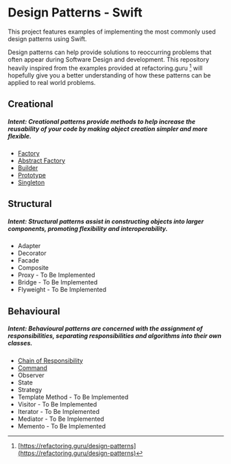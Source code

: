 
# Design Patterns - Swift

This project features examples of implementing the most commonly used design patterns using Swift. 

Design patterns can help provide solutions to reoccurring problems that often appear during Software Design and development. This repository heavily inspired from the examples provided at refactoring.guru [^1] will hopefully give you a better understanding of how these patterns can be applied to real world problems. 

[^1]:  [https://refactoring.guru/design-patterns](https://refactoring.guru/design-patterns)

## Creational
#####  Intent: Creational patterns provide methods to help increase the reusability of your code by making object creation simpler and more flexible.

 - [Factory](https://github.com/charlesmolyneux/DesignPatterns-Swift/blob/master/Documentation/Factory.md)
- [Abstract Factory](https://github.com/charlesmolyneux/DesignPatterns-Swift/blob/master/Documentation/Factory.md)
- [Builder](https://github.com/charlesmolyneux/DesignPatterns-Swift/blob/master/Documentation/Builder.md)
- [Prototype](https://github.com/charlesmolyneux/DesignPatterns-Swift/blob/master/Documentation/Prototype.md)
- [Singleton](https://github.com/charlesmolyneux/DesignPatterns-Swift/blob/master/Documentation/Singleton.md)

## Structural
#####  Intent: Structural patterns assist in constructing objects into larger components, promoting flexibility and interoperability.

 - Adapter
 - Decorator
 - Facade
 - Composite
 - Proxy - To Be Implemented 
 - Bridge  - To Be Implemented 
 - Flyweight - To Be Implemented 

## Behavioural
#####  Intent: Behavioural patterns are concerned with the assignment of responsibilities, separating responsibilities and algorithms into their own classes.

 - [Chain of Responsibility](https://github.com/charlesmolyneux/DesignPatterns-Swift/blob/master/Documentation/ChainOfCommand.md)
- [Command](https://github.com/charlesmolyneux/DesignPatterns-Swift/blob/master/Documentation/Command.md)
- Observer
- State
- Strategy
- Template Method - To Be Implemented 
- Visitor - To Be Implemented 
-  Iterator - To Be Implemented 
- Mediator - To Be Implemented 
- Memento - To Be Implemented 



